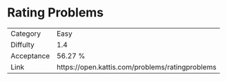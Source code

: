 # Rating Problems

<table>
    <tr>
        <td>Category</td>
        <td>Easy</td>
    </tr>
    <tr>
        <td>Diffulty</td>
        <td>1.4</td>
    </tr>
    <tr>
        <td>Acceptance</td>
        <td>56.27 %</td>
    </tr>
    <tr>
        <td>Link</td>
        <td>https://open.kattis.com/problems/ratingproblems</td>
    </tr>
</table>